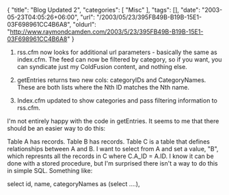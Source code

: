 {
	"title": "Blog Updated 2",
	"categories": [
		"Misc"
	],
	"tags": [],
	"date": "2003-05-23T04:05:26+06:00",
	"url": "/2003/05/23/395FB49B-B19B-15E1-03F698961CC4B6A8",
	"oldurl": "http://www.raymondcamden.com/2003/5/23/395FB49B-B19B-15E1-03F698961CC4B6A8"
}

1) rss.cfm now looks for additional url parameters - basically the same as index.cfm. The feed can now be filtered by category, so if you want, you can syndicate just my ColdFusion content, and nothing else.

2) getEntries returns two new cols: categoryIDs and CategoryNames. These are both lists where the Nth ID matches the Nth name.

3) Index.cfm updated to show categories and pass filtering information to rss.cfm.

I'm not entirely happy with the code in getEntries. It seems to me that there should be an easier way to do this:

Table A has records. Table B has records. Table C is a table that defines relationships between A and B. I want to select from A and set a value, "B", which represnts all the records in C where C.A_ID = A.ID. I know it can be done with a stored procedure, but I'm surprised there isn't a way to do this in simple SQL. Something like:

select id, name, categoryNames as (select ....),